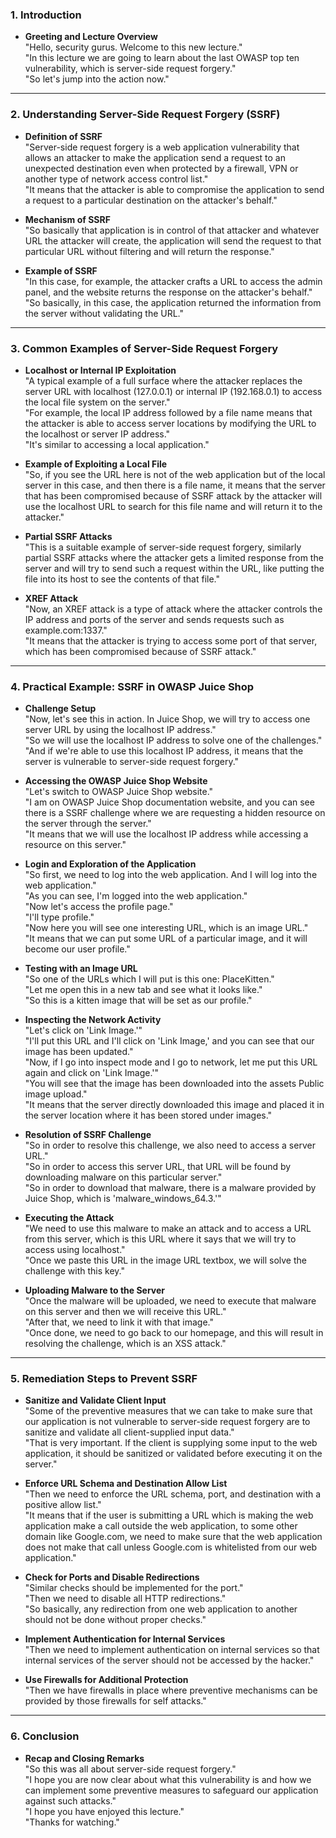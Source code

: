 ### 1. Introduction  
- **Greeting and Lecture Overview**  
  "Hello, security gurus. Welcome to this new lecture."  
  "In this lecture we are going to learn about the last OWASP top ten vulnerability, which is server-side request forgery."  
  "So let's jump into the action now."

---

### 2. Understanding Server-Side Request Forgery (SSRF)  
- **Definition of SSRF**  
  "Server-side request forgery is a web application vulnerability that allows an attacker to make the application send a request to an unexpected destination even when protected by a firewall, VPN or another type of network access control list."  
  "It means that the attacker is able to compromise the application to send a request to a particular destination on the attacker's behalf."

- **Mechanism of SSRF**  
  "So basically that application is in control of that attacker and whatever URL the attacker will create, the application will send the request to that particular URL without filtering and will return the response."

- **Example of SSRF**  
  "In this case, for example, the attacker crafts a URL to access the admin panel, and the website returns the response on the attacker's behalf."  
  "So basically, in this case, the application returned the information from the server without validating the URL."

---

### 3. Common Examples of Server-Side Request Forgery  
- **Localhost or Internal IP Exploitation**  
  "A typical example of a full surface where the attacker replaces the server URL with localhost (127.0.0.1) or internal IP (192.168.0.1) to access the local file system on the server."  
  "For example, the local IP address followed by a file name means that the attacker is able to access server locations by modifying the URL to the localhost or server IP address."  
  "It's similar to accessing a local application."

- **Example of Exploiting a Local File**  
  "So, if you see the URL here is not of the web application but of the local server in this case, and then there is a file name, it means that the server that has been compromised because of SSRF attack by the attacker will use the localhost URL to search for this file name and will return it to the attacker."

- **Partial SSRF Attacks**  
  "This is a suitable example of server-side request forgery, similarly partial SSRF attacks where the attacker gets a limited response from the server and will try to send such a request within the URL, like putting the file into its host to see the contents of that file."

- **XREF Attack**  
  "Now, an XREF attack is a type of attack where the attacker controls the IP address and ports of the server and sends requests such as example.com:1337."  
  "It means that the attacker is trying to access some port of that server, which has been compromised because of SSRF attack."

---

### 4. Practical Example: SSRF in OWASP Juice Shop  
- **Challenge Setup**  
  "Now, let's see this in action. In Juice Shop, we will try to access one server URL by using the localhost IP address."  
  "So we will use the localhost IP address to solve one of the challenges."  
  "And if we're able to use this localhost IP address, it means that the server is vulnerable to server-side request forgery."

- **Accessing the OWASP Juice Shop Website**  
  "Let's switch to OWASP Juice Shop website."  
  "I am on OWASP Juice Shop documentation website, and you can see there is a SSRF challenge where we are requesting a hidden resource on the server through the server."  
  "It means that we will use the localhost IP address while accessing a resource on this server."

- **Login and Exploration of the Application**  
  "So first, we need to log into the web application. And I will log into the web application."  
  "As you can see, I'm logged into the web application."  
  "Now let's access the profile page."  
  "I'll type profile."  
  "Now here you will see one interesting URL, which is an image URL."  
  "It means that we can put some URL of a particular image, and it will become our user profile."

- **Testing with an Image URL**  
  "So one of the URLs which I will put is this one: PlaceKitten."  
  "Let me open this in a new tab and see what it looks like."  
  "So this is a kitten image that will be set as our profile."

- **Inspecting the Network Activity**  
  "Let's click on 'Link Image.'"  
  "I'll put this URL and I'll click on 'Link Image,' and you can see that our image has been updated."  
  "Now, if I go into inspect mode and I go to network, let me put this URL again and click on 'Link Image.'"  
  "You will see that the image has been downloaded into the assets Public image upload."  
  "It means that the server directly downloaded this image and placed it in the server location where it has been stored under images."

- **Resolution of SSRF Challenge**  
  "So in order to resolve this challenge, we also need to access a server URL."  
  "So in order to access this server URL, that URL will be found by downloading malware on this particular server."  
  "So in order to download that malware, there is a malware provided by Juice Shop, which is 'malware_windows_64.3.'"

- **Executing the Attack**  
  "We need to use this malware to make an attack and to access a URL from this server, which is this URL where it says that we will try to access using localhost."  
  "Once we paste this URL in the image URL textbox, we will solve the challenge with this key."

- **Uploading Malware to the Server**  
  "Once the malware will be uploaded, we need to execute that malware on this server and then we will receive this URL."  
  "After that, we need to link it with that image."  
  "Once done, we need to go back to our homepage, and this will result in resolving the challenge, which is an XSS attack."

---

### 5. Remediation Steps to Prevent SSRF  
- **Sanitize and Validate Client Input**  
  "Some of the preventive measures that we can take to make sure that our application is not vulnerable to server-side request forgery are to sanitize and validate all client-supplied input data."  
  "That is very important. If the client is supplying some input to the web application, it should be sanitized or validated before executing it on the server."

- **Enforce URL Schema and Destination Allow List**  
  "Then we need to enforce the URL schema, port, and destination with a positive allow list."  
  "It means that if the user is submitting a URL which is making the web application make a call outside the web application, to some other domain like Google.com, we need to make sure that the web application does not make that call unless Google.com is whitelisted from our web application."

- **Check for Ports and Disable Redirections**  
  "Similar checks should be implemented for the port."  
  "Then we need to disable all HTTP redirections."  
  "So basically, any redirection from one web application to another should not be done without proper checks."

- **Implement Authentication for Internal Services**  
  "Then we need to implement authentication on internal services so that internal services of the server should not be accessed by the hacker."

- **Use Firewalls for Additional Protection**  
  "Then we have firewalls in place where preventive mechanisms can be provided by those firewalls for self attacks."

---

### 6. Conclusion  
- **Recap and Closing Remarks**  
  "So this was all about server-side request forgery."  
  "I hope you are now clear about what this vulnerability is and how we can implement some preventive measures to safeguard our application against such attacks."  
  "I hope you have enjoyed this lecture."  
  "Thanks for watching."